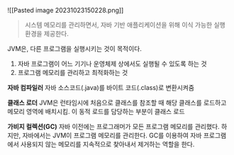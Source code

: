 ![[Pasted image 20231023150228.png]]

> 시스템 메모리를 관리하면서, 자바 기반 애플리케이션을 위해 이식 가능한 실행 환경을 제공한다.


JVM은, 다른 프로그램을 실행시키는 것이 목적이다.
1. 자바 프로그램이 어느 기기나 운영체제 상에서도 실행될 수 있도록 하는 것
2. 프로그램 메모리를 관리하고 최적화하는 것

**자바 컴파일러**
자바 소스코드(.java)를 바이트 코드(.class)로 변환시켜줌

**클래스 로더**
JVM은 런타임시에 처음으로 클래스를 참조할 때 해당 클래스를 로드하고 메모리 영역에 배치시킴. 이 동적 로드를 담당하는 부분이 클래스 로드

**가비지 컬렉션(GC)**
자바 이전에는 프로그래머가 모든 프로그램 메모리를 관리했다. 하지만, 자바에서는 JVM이 프로그램 메모리를 관리한다. GC를 이용하여 자바 프로그램에서 사용되지 않는 메모리를 지속적으로 찾아내서 제거하는 역할을 한다. 
